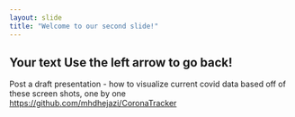 ```yaml
---
layout: slide
title: "Welcome to our second slide!"
---
```

Your text
Use the left arrow to go back!
------
Post a draft presentation - how to visualize current covid data 
based off of these screen shots, one by one
https://github.com/mhdhejazi/CoronaTracker
